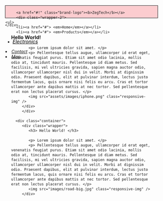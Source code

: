 

<html>
<head>
   <title> first web </title>
      
   <link type="text/css" rel="stylesheet" href="mystyle.css">
   <style>
	
body
{
	
	margin: 0px;
	text-decoration:none;
}
.brand-logo
{
margin-left:20px;
margin-bottom: 0px;
font-family:'monotype corsiva';

}
.wrapper
{
margin-left: 20px;
margin-right: 20px;


}
.wrapper-2
{
	float:right;

}

.container
{
width:100%;
margin-left: 0px;
text-align:center;
border:3px solid black;
}


ul  li
{
	display:inline-block;
	width: 150px;
	line-height:30px;
	text-align:center;
       

}
ul li a
{
	color:black;
	font-size:medium;
	
}

#container-1 
{
	width:100%;
	margin:0px;
	text-align:center;
	background-color:#d14841;
	color:white;
}
.nav-wrapper
{
background-color: #fccccf;
border:1px solid black;
height:40px;
}
</style>
        
</head>
<body>

<nav>
      <div class="nav-wrapper">

         <a href="#!" class="brand-logo"><b>ZegTech</b></a>	 
		 <div class="wrapper-2">
	<ul>
		 <li><a href="#"> <em>Home</em></a></li>
		 <li><a href="#"> <em>Products</em></a></li>
<ul>
<li><a href="#"><em>Electronics</em></a></li>
</ul>
		 <li><a href="#"> <em>Contact</em></a></li>
		 <li><a href="https://www.google.com/maps/place/hallroad/@31.4558463,74.3121377,17z/data=!3m1!4b1!4m5!3m4!1s0x391907e7065e950b:0x6c633bbd939cf7ab!8m2!3d31.4558463!4d74.3143264" class="text-primary" target="_blank"><em>Map</em></a></li>
		 </ul>
		 </div>
		 
	</div>
	
</nav>
<div id="container-1">
         <div class="wrapper"> 
		 <h3> Hello World! </h3>
			
            <p> Lorem ipsum dolor sit amet. </p>
            <p> Pellentesque tellus augue, ullamcorper id erat eget, venenatis feugiat purus. Etiam sit amet odio lacinia, mollis odio at, tincidunt mauris. Pellentesque id diam metus. Sed facilisis, mi vel ultricies gravida, sapien magna auctor odio, ullamcorper ullamcorper nisl dui in velit. Morbi at dignissim odio. Praesent dapibus, elit at pulvinar interdum, lectus justo fermentum lacus, quis ornare nisi felis eu arcu. Cras et tortor ullamcorper ante dapibus mattis at nec tortor. Sed pellentesque erat non lectus placerat cursus. </p>
            <img src="assets/images/iphone.png" class="responsive-img" />
		 </div>
		 </div>

	  <div class="container">
         <div class="wrapper">  
			<h3> Hello World! </h3>
			
            <p> Lorem ipsum dolor sit amet. </p>
            <p> Pellentesque tellus augue, ullamcorper id erat eget, venenatis feugiat purus. Etiam sit amet odio lacinia, mollis odio at, tincidunt mauris. Pellentesque id diam metus. Sed facilisis, mi vel ultricies gravida, sapien magna auctor odio, ullamcorper ullamcorper nisl dui in velit. Morbi at dignissim odio. Praesent dapibus, elit at pulvinar interdum, lectus justo fermentum lacus, quis ornare nisi felis eu arcu. Cras et tortor ullamcorper ante dapibus mattis at nec tortor. Sed pellentesque erat non lectus placerat cursus. </p>
            <img src="images/road-big.jpg" class="responsive-img" />
         </div>
</div>



</body>
</html>
